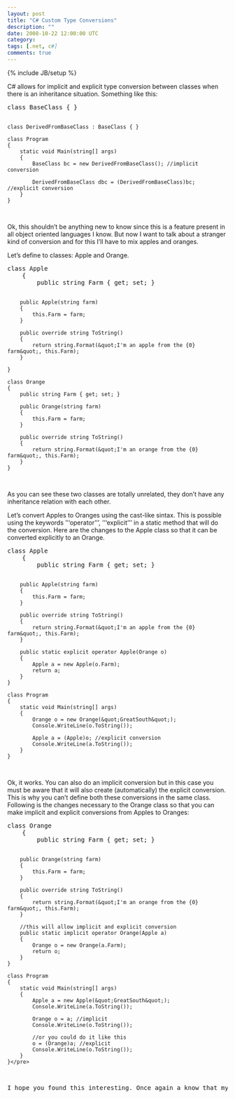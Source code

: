 ```yaml
---
layout: post
title: "C# Custom Type Conversions"
description: ""
date: 2008-10-22 12:00:00 UTC
category: 
tags: [.net, c#]
comments: true
---
```

{% include JB/setup %}

<div id="post">
<p>C# allows for implicit and explicit type conversion between classes when there  is an inheritance situation. Something like this:</p>
<pre title="code" class="brush: csharp">
class BaseClass { }

    class DerivedFromBaseClass : BaseClass { }

    class Program
    {
        static void Main(string[] args)
        {
            BaseClass bc = new DerivedFromBaseClass(); //implicit conversion

            DerivedFromBaseClass dbc = (DerivedFromBaseClass)bc; //explicit conversion
        }
    }

</pre>
<p>Ok, this shouldn&rsquo;t be anything new to know since this is a feature present in  all object oriented languages I know. But now I want to talk about a stranger  kind of conversion and for this I&rsquo;ll have to mix apples and oranges.</p>
<p>Let&rsquo;s define to classes: Apple and Orange.</p>
<pre title="code" class="brush: csharp">
class Apple
    {
        public string Farm { get; set; }

        public Apple(string farm)
        {
            this.Farm = farm;
        }

        public override string ToString()
        {
            return string.Format(&quot;I'm an apple from the {0} farm&quot;, this.Farm);
        }

    }

    class Orange
    {
        public string Farm { get; set; }

        public Orange(string farm)
        {
            this.Farm = farm;
        }

        public override string ToString()
        {
            return string.Format(&quot;I'm an orange from the {0} farm&quot;, this.Farm);
        }
    }
</pre>
<p>As you can see these two classes are totally unrelated, they don&rsquo;t have any  inheritance relation with each other.</p>
<p>Let&rsquo;s convert Apples to Oranges using the cast-like sintax. This is possible  using the keywords &rsquo;&rsquo;&lsquo;operator&rsquo;&rsquo;&rsquo;, &rsquo;&rsquo;&lsquo;explicit&rsquo;&rsquo;&rsquo; in a static method that will  do the conversion. Here are the changes to the Apple class so that it can be  converted explicitly to an Orange.</p>
<pre title="code" class="brush: csharp">
class Apple
    {
        public string Farm { get; set; }

        public Apple(string farm)
        {
            this.Farm = farm;
        }

        public override string ToString()
        {
            return string.Format(&quot;I'm an apple from the {0} farm&quot;, this.Farm);
        }

        public static explicit operator Apple(Orange o)
        {
            Apple a = new Apple(o.Farm);
            return a;
        }
    }

    class Program
    {
        static void Main(string[] args)
        {
            Orange o = new Orange(&quot;GreatSouth&quot;);
            Console.WriteLine(o.ToString());

            Apple a = (Apple)o; //explicit conversion
            Console.WriteLine(a.ToString());
        }
    }
</pre>
<p>Ok, it works. You can also do an implicit conversion but in this case you must  be aware that it will also create (automatically) the explicit conversion. This  is why you can&rsquo;t define both these conversions in the same class. Following is  the changes necessary to the Orange class so that you can make implicit and  explicit conversions from Apples to Oranges:</p>
<pre title="code" class="brush: csharp">
class Orange
    {
        public string Farm { get; set; }

        public Orange(string farm)
        {
            this.Farm = farm;
        }

        public override string ToString()
        {
            return string.Format(&quot;I'm an orange from the {0} farm&quot;, this.Farm);
        }

        //this will allow implicit and explicit conversion
        public static implicit operator Orange(Apple a)
        {
            Orange o = new Orange(a.Farm);
            return o;
        }
    }

    class Program
    {
        static void Main(string[] args)
        {
            Apple a = new Apple(&quot;GreatSouth&quot;);
            Console.WriteLine(a.ToString());

            Orange o = a; //implicit
            Console.WriteLine(o.ToString());

            //or you could do it like this
            o = (Orange)a; //explicit
            Console.WriteLine(o.ToString());
        }
    }</pre>
<p>I hope you found this interesting. Once again a know that my examples are not  always the most thought out but I&rsquo;m certain that you got the idea and will be  able to put it work in a real life situation.</p>
</div>